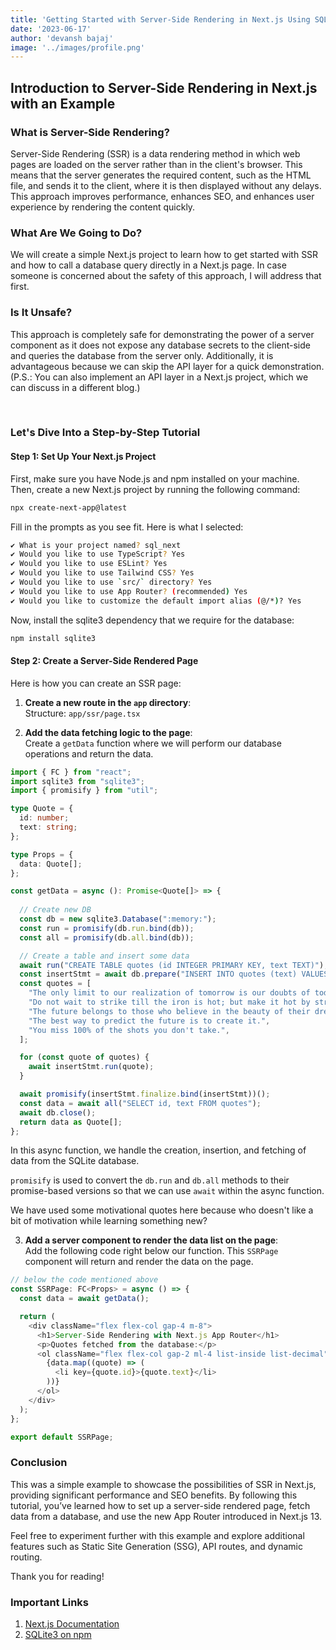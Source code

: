```yaml
---
title: 'Getting Started with Server-Side Rendering in Next.js Using SQLite'
date: '2023-06-17'
author: 'devansh bajaj'
image: '../images/profile.png'
---
```


## Introduction to Server-Side Rendering in Next.js with an Example

### What is Server-Side Rendering?

Server-Side Rendering (SSR) is a data rendering method in which web pages are loaded on the server rather than in the client's browser. This means that the server generates the required content, such as the HTML file, and sends it to the client, where it is then displayed without any delays. This approach improves performance, enhances SEO, and enhances user experience by rendering the content quickly.

### What Are We Going to Do?

We will create a simple Next.js project to learn how to get started with SSR and how to call a database query directly in a Next.js page. In case someone is concerned about the safety of this approach, I will address that first.

### Is It Unsafe?

This approach is completely safe for demonstrating the power of a server component as it does not expose any database secrets to the client-side and queries the database from the server only. Additionally, it is advantageous because we can skip the API layer for a quick demonstration. (P.S.: You can also implement an API layer in a Next.js project, which we can discuss in a different blog.)

<br />

### Let's Dive Into a Step-by-Step Tutorial

#### Step 1: Set Up Your Next.js Project

First, make sure you have Node.js and npm installed on your machine. Then, create a new Next.js project by running the following command:

```bash 
npx create-next-app@latest
```

Fill in the prompts as you see fit. Here is what I selected:

```bash
✔ What is your project named? sql_next
✔ Would you like to use TypeScript? Yes
✔ Would you like to use ESLint? Yes
✔ Would you like to use Tailwind CSS? Yes
✔ Would you like to use `src/` directory? Yes
✔ Would you like to use App Router? (recommended) Yes
✔ Would you like to customize the default import alias (@/*)? Yes
```

Now, install the sqlite3 dependency that we require for the database:

```bash
npm install sqlite3
```

#### Step 2: Create a Server-Side Rendered Page

Here is how you can create an SSR page:

1. **Create a new route in the `app` directory**:  
    Structure: `app/ssr/page.tsx`
    
2. **Add the data fetching logic to the page**:  
    Create a `getData` function where we will perform our database operations and return the data.
    

```typescript
import { FC } from "react";
import sqlite3 from "sqlite3";
import { promisify } from "util";

type Quote = {
  id: number;
  text: string;
};

type Props = {
  data: Quote[];
};

const getData = async (): Promise<Quote[]> => {
  
  // Create new DB
  const db = new sqlite3.Database(":memory:");
  const run = promisify(db.run.bind(db));
  const all = promisify(db.all.bind(db));

  // Create a table and insert some data
  await run("CREATE TABLE quotes (id INTEGER PRIMARY KEY, text TEXT)");
  const insertStmt = await db.prepare("INSERT INTO quotes (text) VALUES (?)");
  const quotes = [
    "The only limit to our realization of tomorrow is our doubts of today.",
    "Do not wait to strike till the iron is hot; but make it hot by striking.",
    "The future belongs to those who believe in the beauty of their dreams.",
    "The best way to predict the future is to create it.",
    "You miss 100% of the shots you don't take.",
  ];

  for (const quote of quotes) {
    await insertStmt.run(quote);
  }

  await promisify(insertStmt.finalize.bind(insertStmt))();
  const data = await all("SELECT id, text FROM quotes");
  await db.close();
  return data as Quote[];
};

```

In this async function, we handle the creation, insertion, and fetching of data from the SQLite database.

`promisify` is used to convert the `db.run` and `db.all` methods to their promise-based versions so that we can use `await` within the async function.

We have used some motivational quotes here because who doesn't like a bit of motivation while learning something new?

3. **Add a server component to render the data list on the page**:  
    Add the following code right below our function. This `SSRPage` component will return and render the data on the page.

``` typescript
// below the code mentioned above
const SSRPage: FC<Props> = async () => {
  const data = await getData();

  return (
    <div className="flex flex-col gap-4 m-8">
      <h1>Server-Side Rendering with Next.js App Router</h1>
      <p>Quotes fetched from the database:</p>
      <ol className="flex flex-col gap-2 ml-4 list-inside list-decimal">
        {data.map((quote) => (
          <li key={quote.id}>{quote.text}</li>
        ))}
      </ol>
    </div>
  );
};

export default SSRPage;
```
### Conclusion

This was a simple example to showcase the possibilities of SSR in Next.js, providing significant performance and SEO benefits. By following this tutorial, you’ve learned how to set up a server-side rendered page, fetch data from a database, and use the new App Router introduced in Next.js 13.

Feel free to experiment further with this example and explore additional features such as Static Site Generation (SSG), API routes, and dynamic routing.

Thank you for reading!

### Important Links

1. [Next.js Documentation](https://nextjs.org/docs/app)
2. [SQLite3 on npm](https://www.npmjs.com/package/sqlite3)   

